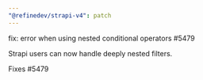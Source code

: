 ```yaml
---
"@refinedev/strapi-v4": patch
---
```


fix: error when using nested conditional operators #5479

Strapi users can now handle deeply nested filters.

Fixes #5479
